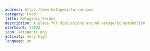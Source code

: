 ```yaml
---
address: https://www.ketogenicforums.com
category: Food
title: Ketogenic Forums
description: A place for discussions around ketogenic metabolism
userCount: 38932
icon: ketogenic.png
activity: very high
language: en
---
```

